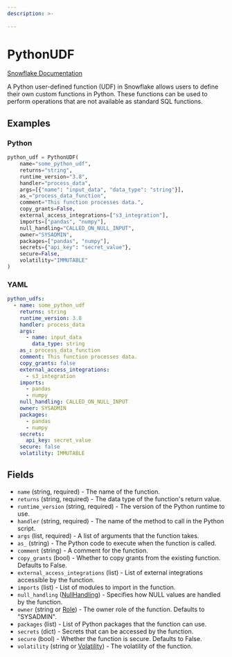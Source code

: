 ```yaml
---
description: >-
  
---
```


# PythonUDF

[Snowflake Documentation](https://docs.snowflake.com/en/sql-reference/sql/create-function)

A Python user-defined function (UDF) in Snowflake allows users to define their own custom functions in Python.
These functions can be used to perform operations that are not available as standard SQL functions.


## Examples

### Python

```python
python_udf = PythonUDF(
    name="some_python_udf",
    returns="string",
    runtime_version="3.8",
    handler="process_data",
    args=[{"name": "input_data", "data_type": "string"}],
    as_="process_data_function",
    comment="This function processes data.",
    copy_grants=False,
    external_access_integrations=["s3_integration"],
    imports=["pandas", "numpy"],
    null_handling="CALLED_ON_NULL_INPUT",
    owner="SYSADMIN",
    packages=["pandas", "numpy"],
    secrets={"api_key": "secret_value"},
    secure=False,
    volatility="IMMUTABLE"
)
```


### YAML

```yaml
python_udfs:
  - name: some_python_udf
    returns: string
    runtime_version: 3.8
    handler: process_data
    args:
      - name: input_data
        data_type: string
    as_: process_data_function
    comment: This function processes data.
    copy_grants: false
    external_access_integrations:
      - s3_integration
    imports:
      - pandas
      - numpy
    null_handling: CALLED_ON_NULL_INPUT
    owner: SYSADMIN
    packages:
      - pandas
      - numpy
    secrets:
      api_key: secret_value
    secure: false
    volatility: IMMUTABLE
```


## Fields

* `name` (string, required) - The name of the function.
* `returns` (string, required) - The data type of the function's return value.
* `runtime_version` (string, required) - The version of the Python runtime to use.
* `handler` (string, required) - The name of the method to call in the Python script.
* `args` (list, required) - A list of arguments that the function takes.
* `as_` (string) - The Python code to execute when the function is called.
* `comment` (string) - A comment for the function.
* `copy_grants` (bool) - Whether to copy grants from the existing function. Defaults to False.
* `external_access_integrations` (list) - List of external integrations accessible by the function.
* `imports` (list) - List of modules to import in the function.
* `null_handling` ([NullHandling](null_handling.md)) - Specifies how NULL values are handled by the function.
* `owner` (string or [Role](role.md)) - The owner role of the function. Defaults to "SYSADMIN".
* `packages` (list) - List of Python packages that the function can use.
* `secrets` (dict) - Secrets that can be accessed by the function.
* `secure` (bool) - Whether the function is secure. Defaults to False.
* `volatility` (string or [Volatility](volatility.md)) - The volatility of the function.


